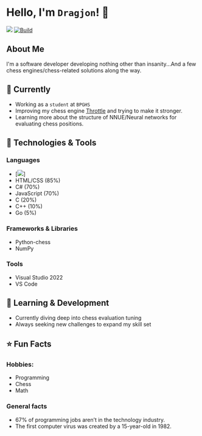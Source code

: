 # Hello, I'm ```Dragjon```! 👋
![](https://komarev.com/ghpvc/?username=Dragjon) [![Build](https://img.shields.io/badge/Build-Passing-brightgreen)](https://github.com/Dragjon)
## About Me
I'm a software developer developing nothing other than insanity...And a few chess engines/chess-related solutions along the way. 
## 💼 Currently
- Working as a ```student``` at ```BPGHS```
- Improving my chess engine <a href="https://github.com/Dragjon/Throttle">Throttle</a> and trying to make it stronger.
- Learning more about the structure of NNUE/Neural networks for evaluating chess positions.

## 🔧 Technologies & Tools

### **Languages**
- [![](https://img.shields.io/badge/Python-90%-brightgreen)]
- HTML/CSS (85%)
- C# (70%)
- JavaScript (70%)
- C (20%)
- C++ (10%)
- Go (5%)

### **Frameworks & Libraries**
- Python-chess
- NumPy

### **Tools**
- Visual Studio 2022
- VS Code

## 🌱 Learning & Development
- Currently diving deep into chess evaluation tuning
- Always seeking new challenges to expand my skill set

## ⭐ Fun Facts
### **Hobbies**: 
- Programming
- Chess
- Math

### **General facts**
- 67% of programming jobs aren’t in the technology industry.
- The first computer virus was created by a 15-year-old in 1982.
